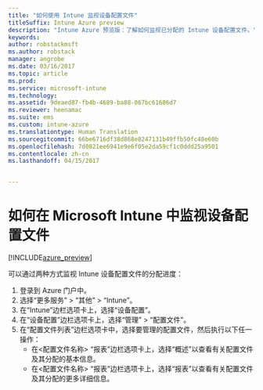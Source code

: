```yaml
---
title: "如何使用 Intune 监视设备配置文件"
titleSuffix: Intune Azure preview
description: "Intune Azure 预览版：了解如何监视已分配的 Intune 设备配置文件。"
keywords: 
author: robstackmsft
ms.author: robstack
manager: angrobe
ms.date: 03/16/2017
ms.topic: article
ms.prod: 
ms.service: microsoft-intune
ms.technology: 
ms.assetid: 9deaed87-fb4b-4689-ba88-067bc61686d7
ms.reviewer: heenamac
ms.suite: ems
ms.custom: intune-azure
ms.translationtype: Human Translation
ms.sourcegitcommit: 66be6716df38d868e8247131b49ffb50fc48e60b
ms.openlocfilehash: 7d0821ee6941e9e6f05e2da59cf1c0ddd25a9501
ms.contentlocale: zh-cn
ms.lasthandoff: 04/15/2017


---
```


# <a name="how-to-monitor-device-profiles-in-microsoft-intune"></a>如何在 Microsoft Intune 中监视设备配置文件

[!INCLUDE[azure_preview](../includes/azure_preview.md)]

可以通过两种方式监视 Intune 设备配置文件的分配进度：


1. 登录到 Azure 门户中。
2. 选择“更多服务” > “其他” > “Intune”。
3. 在“Intune”边栏选项卡上，选择“设备配置”。
2. 在“设备配置”边栏选项卡上，选择“管理” > “配置文件”。
2. 在“配置文件列表”边栏选项卡中，选择要管理的配置文件，然后执行以下任一操作：
    - 在<配置文件名称> “报表”边栏选项卡上，选择“概述”以查看有关配置文件及其分配的基本信息。
    - 在<配置文件名称> “报表”边栏选项卡上，选择“报表”以查看有关配置文件及其分配的更多详细信息。

